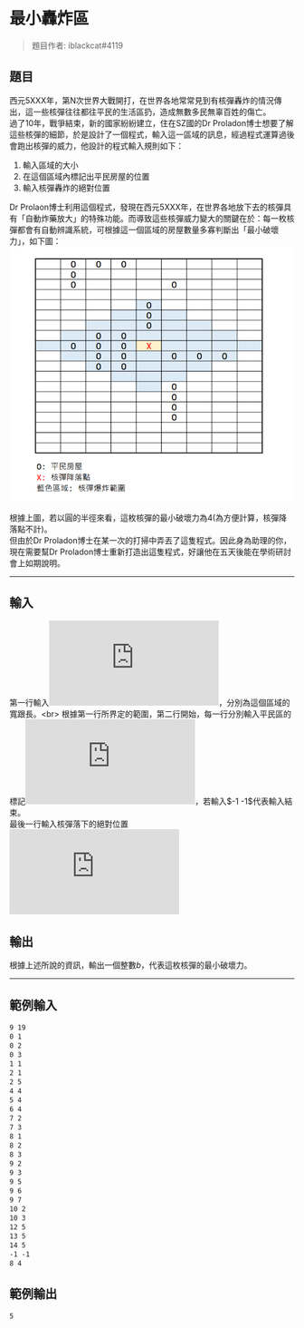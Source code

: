 # 最小轟炸區

> 題目作者: iblackcat#4119

## 題目
西元5XXX年，第N次世界大戰開打，在世界各地常常見到有核彈轟炸的情況傳出，這一些核彈往往都往平民的生活區扔，造成無數多民無辜百姓的傷亡。<br>
過了10年，戰爭結束，新的國家紛紛建立，住在SZ國的Dr Proladon博士想要了解這些核彈的細節，於是設計了一個程式，輸入這一區域的訊息，經過程式運算過後會跑出核彈的威力，他設計的程式輸入規則如下：

1. 輸入區域的大小
2. 在這個區域內標記出平民房屋的位置
3. 輸入核彈轟炸的絕對位置

Dr Prolaon博士利用這個程式，發現在西元5XXX年，在世界各地放下去的核彈具有「自動炸藥放大」的特殊功能。而導致這些核彈威力變大的關鍵在於：每一枚核彈都會有自動辨識系統，可根據這一個區域的房屋數量多寡判斷出「最小破壞力」，如下圖：<br>
![核彈破懷示意圖](q2image.png)<br>
<br>
根據上圖，若以圓的半徑來看，這枚核彈的最小破壞力為4(為方便計算，核彈降落點不計)。<br>
但由於Dr Proladon博士在某一次的打掃中弄丟了這隻程式。因此身為助理的你，現在需要幫Dr Proladon博士重新打造出這隻程式，好讓他在五天後能在學術研討會上如期說明。

---

## 輸入
第一行輸入![](https://latex.codecogs.com/svg.latex?x,y(1%3Ca,b%3C100))，分別為這個區域的寬跟長。<br>
根據第一行所界定的範圍，第二行開始，每一行分別輸入平民區的標記![](https://latex.codecogs.com/svg.latex?a_x_y%20(0%3C=a_x_y%3C=1))，若輸入$-1 -1$代表輸入結束。<br>
最後一行輸入核彈落下的絕對位置![](https://latex.codecogs.com/svg.latex?m,n(0%3C=m,n%3C=999))

## 輸出
根據上述所說的資訊，輸出一個整數$b$，代表這枚核彈的最小破壞力。

---

## 範例輸入
```
9 19
0 1
0 2
0 3
1 1
2 1
2 5
4 4
5 4
6 4
7 2
7 3
8 1
8 2
8 3
9 2
9 3
9 5
9 6
9 7
10 2
10 3
12 5
13 5
14 5
-1 -1
8 4
```

## 範例輸出
```
5
```